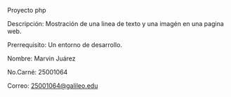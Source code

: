 Proyecto php

Descripción:
Mostración de una linea de texto y una imagén en una pagina web.

Prerrequisito:
Un entorno de desarrollo.

Nombre: Marvin Juárez

No.Carné: 25001064

Correo: 25001064@galileo.edu
